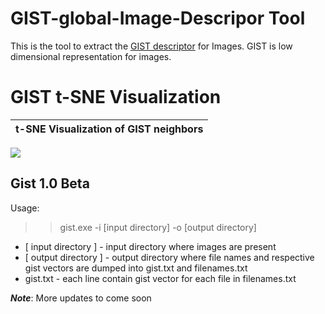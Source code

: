 # GIST-global-Image-Descripor Tool

This is the tool to extract the [GIST descriptor](http://people.csail.mit.edu/torralba/code/spatialenvelope/) for Images. GIST is low dimensional representation for images. 


# GIST t-SNE Visualization 
t-SNE Visualization of GIST neighbors|
:-------------------------:|
![](https://github.com/nrupatunga/GIST-global-Image-Descripor/blob/master/t-sne/gist-nn-large.png)

Gist 1.0 Beta
------------
Usage:

>>gist.exe -i [input directory] -o [output directory]

 - [  input directory ]  - input directory where images are present
 - [ output directory ]  - output directory where file names and respective gist vectors are dumped
                      into gist.txt and filenames.txt
 - gist.txt              - each line contain gist vector for each file in filenames.txt
 

**_Note_**: More updates to come soon
